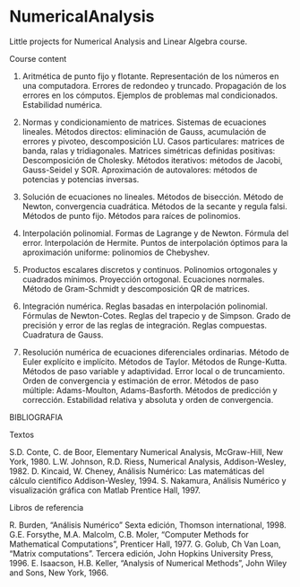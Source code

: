 # NumericalAnalysis
Little projects for Numerical Analysis and Linear Algebra course.

Course content

1. Aritmética de punto fijo y flotante. Representación de los números en una computadora. Errores de redondeo y truncado. Propagación de los errores en los cómputos. Ejemplos de problemas mal condicionados. Estabilidad numérica.

2. Normas y condicionamiento de matrices. Sistemas de ecuaciones lineales. Métodos directos: eliminación de Gauss, acumulación de errores y pivoteo, descomposición LU. Casos particulares: matrices de banda, ralas y tridiagonales. Matrices simétricas definidas positivas: Descomposición de Cholesky. Métodos iterativos: métodos de Jacobi, Gauss-Seidel y SOR. Aproximación de autovalores: métodos de potencias y potencias inversas.

3. Solución de ecuaciones no lineales. Métodos de bisección. Método de Newton, convergencia cuadrática. Métodos de la secante y regula falsi. Métodos de punto fijo. Métodos para raíces de polinomios.

4. Interpolación polinomial. Formas de Lagrange y de Newton. Fórmula del error. Interpolación de Hermite. Puntos de interpolación óptimos para la aproximación uniforme: polinomios de Chebyshev.

5. Productos escalares discretos y continuos. Polinomios ortogonales y cuadrados mínimos. Proyección ortogonal. Ecuaciones normales. Método de Gram-Schmidt y descomposición QR de matrices.

6. Integración numérica. Reglas basadas en interpolación polinomial. Fórmulas de Newton-Cotes. Reglas del trapecio y de Simpson. Grado de precisión y error de las reglas de integración. Reglas compuestas. Cuadratura de Gauss.

7. Resolución numérica de ecuaciones diferenciales ordinarias. Método de Euler explícito e implícito. Métodos de Taylor. Métodos de Runge-Kutta. Métodos de paso variable y adaptividad. Error local o de truncamiento. Orden de convergencia y estimación de error. Métodos de paso múltiple: Adams-Moulton, Adams-Basforth. Métodos de predicción y corrección. Estabilidad relativa y absoluta y orden de convergencia.

BIBLIOGRAFIA

Textos

S.D. Conte, C. de Boor, Elementary Numerical Analysis, McGraw-Hill, New York, 1980.
L.W. Johnson, R.D. Riess, Numerical Analysis, Addison-Wesley, 1982.
D. Kincaid, W. Cheney, Análisis Numérico: Las matemáticas del cálculo científico Addison-Wesley, 1994.
S. Nakamura, Análisis Numérico y visualización gráfica con Matlab Prentice Hall, 1997.

Libros de referencia

R. Burden, “Análisis Numérico” Sexta edición, Thomson international, 1998.
G.E. Forsythe, M.A. Malcolm, C.B. Moler, “Computer Methods for Mathematical Computations”, Prenticer Hall, 1977.
G. Golub, Ch Van Loan, “Matrix computations”. Tercera edición, John Hopkins University Press, 1996.
E. Isaacson, H.B. Keller, “Analysis of Numerical Methods”, John Wiley and Sons, New York, 1966.
